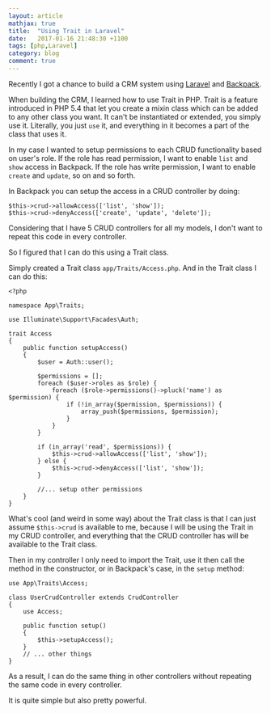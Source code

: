 ```yaml
---
layout: article
mathjax: true
title:  "Using Trait in Laravel"
date:   2017-01-16 21:48:30 +1100
tags: [php,Laravel]
category: blog
comment: true
---
```


Recently I got a chance to build a CRM system using [Laravel](https://laravel.com/) and [Backpack](https://backpackforlaravel.com/).

When building the CRM, I learned how to use Trait in PHP. Trait is a feature introduced in PHP 5.4 that let you create a mixin class which can be added to any other class you want. It can't be instantiated or extended, you simply use it. Literally, you just `use` it, and everything in it becomes a part of the class that uses it.

In my case I wanted to setup permissions to each CRUD functionality based on user's role. If the role has read permission, I want to enable `list` and `show` access in Backpack. If the role has write permission, I want to enable `create` and `update`, so on and so forth.

In Backpack you can setup the access in a CRUD controller by doing:

```
$this->crud->allowAccess(['list', 'show']);
$this->crud->denyAccess(['create', 'update', 'delete']);
```

Considering that I have 5 CRUD controllers for all my models, I don't want to repeat this code in every controller.

So I figured that I can do this using a Trait class.

Simply created a Trait class `app/Traits/Access.php`. And in the Trait class I can do this:

```
<?php

namespace App\Traits;

use Illuminate\Support\Facades\Auth;

trait Access
{
    public function setupAccess()
    {
        $user = Auth::user();

        $permissions = [];
        foreach ($user->roles as $role) {
            foreach ($role->permissions()->pluck('name') as $permission) {
                if (!in_array($permission, $permissions)) {
                    array_push($permissions, $permission);
                }
            }
        }

        if (in_array('read', $permissions)) {
            $this->crud->allowAccess(['list', 'show']);
        } else {
            $this->crud->denyAccess(['list', 'show']);
        }

        //... setup other permissions
    }
}
```

What's cool (and weird in some way) about the Trait class is that I can just assume `$this->crud` is available to me, because I will be using the Trait in my CRUD controller, and everything that the CRUD controller has will be available to the Trait class.

Then in my controller I only need to import the Trait, use it then call the method in the constructor, or in Backpack's case, in the `setup` method:

```
use App\Traits\Access;

class UserCrudController extends CrudController
{
    use Access;

    public function setup()
    {
        $this->setupAccess();
    }
    // ... other things
}
```

As a result, I can do the same thing in other controllers without repeating the same code in every controller.

It is quite simple but also pretty powerful.
